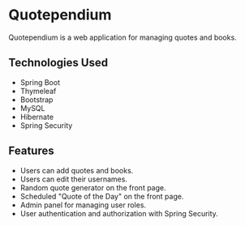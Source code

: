 # Quotependium

Quotependium is a web application for managing quotes and books.
## Technologies Used

- Spring Boot
- Thymeleaf
- Bootstrap
- MySQL
- Hibernate
- Spring Security

## Features

- Users can add quotes and books.
- Users can edit their usernames.
- Random quote generator on the front page.
- Scheduled "Quote of the Day" on the front page.
- Admin panel for managing user roles.
- User authentication and authorization with Spring Security.
